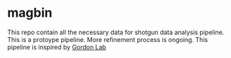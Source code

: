 # magbin
This repo contain all the necessary data for shotgun data analysis pipeline. This is a protoype pipeline. More refinement process is ongoing. This pipeline is inspired by [Gordon Lab](https://gitlab.com/Gordon_Lab/metagenomic_pipeline)

